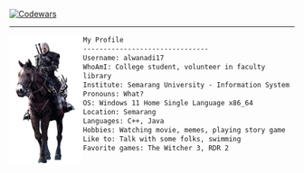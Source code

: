 [![Codewars](https://www.codewars.com/users/alwanadi17/badges/small)](https://www.codewars.com/users/alwanadi17)

---------------------------------------------------------------------------------------------------------------------------


<img align="left" src="img/geraltOnRoach.png" width="130px"/>

```
My Profile
-------------------------------
Username: alwanadi17
WhoAmI: College student, volunteer in faculty library
Institute: Semarang University - Information System
Pronouns: What?
OS: Windows 11 Home Single Language x86_64
Location: Semarang
Languages: C++, Java
Hobbies: Watching movie, memes, playing story game
Like to: Talk with some folks, swimming
Favorite games: The Witcher 3, RDR 2
```
